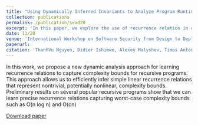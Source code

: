 ```yaml
---
title: "Using Dynamically Inferred Invariants to Analyze Program Runtime Complexity"
collection: publications
permalink: /publication/sead20
excerpt: 'In this paper, we explore the use of recurrence relation in computing runtime complexity'
date: 11/20
venue: 'International Workshop on Software Security from Design to Deployment'
paperurl: 
citation: 'ThanhVu Nguyen, Didier Ishimwe, Alexey Malyshev, Timos Antonopoulos, and Quoc-Sang Phan. 2020. Using dynamically inferred invariants to analyze program runtime complexity. <i>Proceedings of the 3rd ACM SIGSOFT International Workshop on Software Security from Design to Deployment. Association for Computing Machinery, New York, NY, USA, 11–14</i>.'
---
```

In this work, we propose a new dynamic analysis approach for learning recurrence relations to capture complexity bounds for recursive programs. This approach allows us to efficiently infer simple linear recurrence relations that represent nontrivial, potentially nonlinear, complexity bounds. Preliminary results on several popular recursive programs show that we can learn precise recurrence relations capturing worst-case complexity bounds such as O(n log n) and O(cn)

[Download paper](https://nguyenthanhvuh.github.io/pubs/nguyen2020using.pdf)

